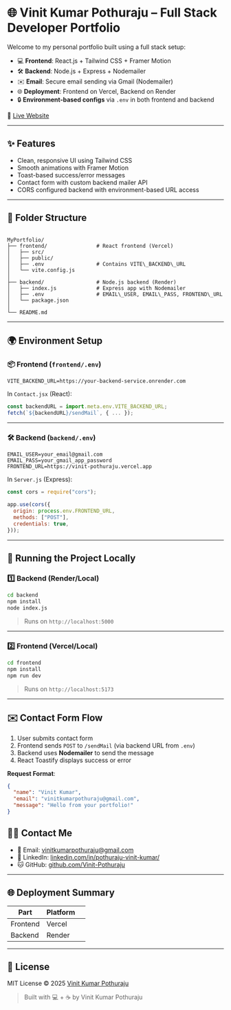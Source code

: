 
# 🌐 Vinit Kumar Pothuraju – Full Stack Developer Portfolio

Welcome to my personal portfolio built using a full stack setup:

- 💻 **Frontend**: React.js + Tailwind CSS + Framer Motion
- 🛠️ **Backend**: Node.js + Express + Nodemailer
- ✉️ **Email**: Secure email sending via Gmail (Nodemailer)
- 🌐 **Deployment**: Frontend on Vercel, Backend on Render
- 🔒 **Environment-based configs** via `.env` in both frontend and backend

🔗 [Live Website](https://my-portfolio-lilac-chi-13.vercel.app/)

---

## ✨ Features

- Clean, responsive UI using Tailwind CSS
- Smooth animations with Framer Motion
- Toast-based success/error messages
- Contact form with custom backend mailer API
- CORS configured backend with environment-based URL access

---

## 📁 Folder Structure

```

MyPortfolio/
├── frontend/                # React frontend (Vercel)
│   ├── src/
│   ├── public/
│   ├── .env                 # Contains VITE\_BACKEND\_URL
│   └── vite.config.js
│
├── backend/                 # Node.js backend (Render)
│   ├── index.js             # Express app with Nodemailer
│   ├── .env                 # EMAIL\_USER, EMAIL\_PASS, FRONTEND\_URL
│   └── package.json
│
└── README.md

````

---

## 🌍 Environment Setup

### 📦 Frontend (`frontend/.env`)
```env
VITE_BACKEND_URL=https://your-backend-service.onrender.com
````

In `Contact.jsx` (React):

```js
const backendURL = import.meta.env.VITE_BACKEND_URL;
fetch(`${backendURL}/sendMail`, { ... });
```

---

### 🛠️ Backend (`backend/.env`)

```env
EMAIL_USER=your_email@gmail.com
EMAIL_PASS=your_gmail_app_password
FRONTEND_URL=https://vinit-pothuraju.vercel.app
```

In `Server.js` (Express):

```js
const cors = require("cors");

app.use(cors({
  origin: process.env.FRONTEND_URL,
  methods: ["POST"],
  credentials: true,
}));
```

---

## 🧪 Running the Project Locally

### 1️⃣ Backend (Render/Local)

```bash
cd backend
npm install
node index.js
```

> Runs on `http://localhost:5000`

---

### 2️⃣ Frontend (Vercel/Local)

```bash
cd frontend
npm install
npm run dev
```

> Runs on `http://localhost:5173`

---

## ✉️ Contact Form Flow

1. User submits contact form
2. Frontend sends `POST` to `/sendMail` (via backend URL from `.env`)
3. Backend uses **Nodemailer** to send the message
4. React Toastify displays success or error

**Request Format**:

```json
{
  "name": "Vinit Kumar",
  "email": "vinitkumarpothuraju@gmail.com",
  "message": "Hello from your portfolio!"
}
```



## 🧑‍💼 Contact Me

* 📧 Email: [vinitkumarpothuraju@gmail.com](mailto:vinitkumarpothuraju@gmail.com)
* 💼 LinkedIn: [linkedin.com/in/pothuraju-vinit-kumar/](https://www.linkedin.com/in/pothuraju-vinit-kumar/)
* 🐱 GitHub: [github.com/Vinit-Pothuraju](https://github.com/Vinit-Pothuraju)

---

## 🌐 Deployment Summary

| Part     | Platform |                                                            |
| -------- | -------- | ---------------------------------------------------------------- |
| Frontend | Vercel   | 
| Backend  | Render   | 

---

## 📜 License

MIT License © 2025 [Vinit Kumar Pothuraju](https://github.com/Vinit-Pothuraju)


> Built with 💻 + ☕ by Vinit Kumar Pothuraju



